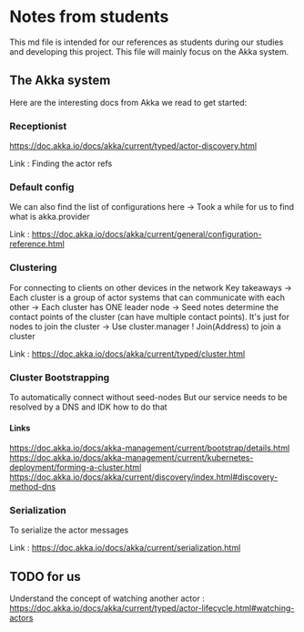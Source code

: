 # Notes from students

This md file is intended for our references as students during our studies and developing this project.
This file will mainly focus on the Akka system.

## The Akka system
Here are the interesting docs from Akka we read to get started:

### Receptionist
https://doc.akka.io/docs/akka/current/typed/actor-discovery.html

Link : Finding the actor refs

### Default config
We can also find the list of configurations here
-> Took a while for us to find what is akka.provider

Link : https://doc.akka.io/docs/akka/current/general/configuration-reference.html

### Clustering
For connecting to clients on other devices in the network
Key takeaways 
-> Each cluster is a group of actor systems that can communicate with each other
-> Each cluster has ONE leader node
-> Seed notes determine the contact points of the cluster (can have multiple contact points). It's just for nodes to join the cluster
-> Use cluster.manager ! Join(Address) to join a cluster

Link : https://doc.akka.io/docs/akka/current/typed/cluster.html

### Cluster Bootstrapping
To automatically connect without seed-nodes
But our service needs to be resolved by a DNS and IDK how to do that

#### Links
https://doc.akka.io/docs/akka-management/current/bootstrap/details.html
https://doc.akka.io/docs/akka-management/current/kubernetes-deployment/forming-a-cluster.html
https://doc.akka.io/docs/akka/current/discovery/index.html#discovery-method-dns

### Serialization
To serialize the actor messages

Link : https://doc.akka.io/docs/akka/current/serialization.html

## TODO for us
Understand the concept of watching another actor : https://doc.akka.io/docs/akka/current/typed/actor-lifecycle.html#watching-actors
